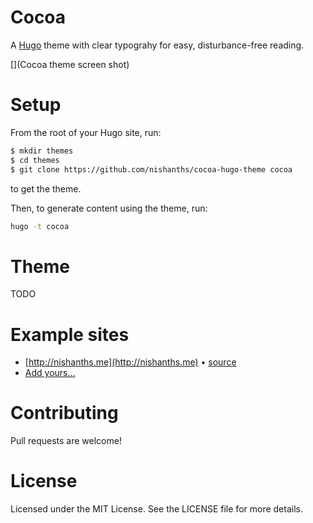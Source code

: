 # Cocoa

A [Hugo](http://gohugo.io) theme with clear typograhy for easy, disturbance-free reading.

[](Cocoa theme screen shot)

# Setup 

From the root of your Hugo site, run:

````bash
$ mkdir themes
$ cd themes
$ git clone https://github.com/nishanths/cocoa-hugo-theme cocoa
````
to get the theme.

Then, to generate content using the theme, run:

````bash
hugo -t cocoa
````

# Theme

TODO

# Example sites

* [http://nishanths.me](http://nishanths.me) • [source](https://github.com/nishanths/)
* [Add yours...](https://github.com/nishanths/cooca-hugo-theme/compare)

# Contributing

Pull requests are welcome!

# License

Licensed under the MIT License. See the LICENSE file for more details.

